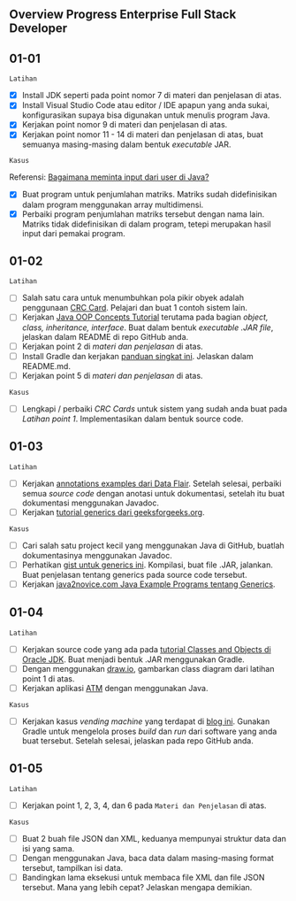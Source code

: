 ## Overview Progress Enterprise Full Stack Developer

## 01-01
```
Latihan
```
- [x] Install JDK seperti pada point nomor 7 di materi dan penjelasan di atas.
- [x]  Install Visual Studio Code atau editor / IDE apapun yang anda sukai, konfigurasikan supaya bisa digunakan untuk menulis program Java.
- [x]  Kerjakan point nomor 9 di materi dan penjelasan di atas.
- [x]  Kerjakan point nomor 11 - 14 di materi dan penjelasan di atas, buat semuanya masing-masing dalam bentuk *executable* JAR.

```
Kasus
```

Referensi: [Bagaimana meminta input dari user di Java?](https://stackoverflow.com/questions/5287538/how-can-i-get-the-user-input-in-java)
- [x]  Buat program untuk penjumlahan matriks. Matriks sudah didefinisikan dalam program menggunakan array multidimensi.
- [x]  Perbaiki program penjumlahan matriks tersebut dengan nama lain. Matriks tidak didefinisikan di
dalam program, tetepi merupakan hasil input dari pemakai program.

## 01-02
```
Latihan
```

- [ ]  Salah satu cara untuk menumbuhkan pola pikir obyek adalah penggunaan [CRC Card](http://agilemodeling.com/artifacts/crcModel.htm). Pelajari dan buat 1 contoh sistem lain.
- [ ] Kerjakan [Java OOP Concepts Tutorial](https://docs.oracle.com/javase/tutorial/java/concepts/index.html) terutama pada bagian *object, class, inheritance, interface*. Buat dalam bentuk *executable .JAR file*, jelaskan dalam README di repo GitHub anda.
- [ ] Kerjakan point 2 di *materi dan penjelasan* di atas.
- [ ] Install Gradle dan kerjakan [panduan singkat ini](https://guides.gradle.org/building-java-applications/). Jelaskan dalam README.md.
- [ ] Kerjakan point 5 di *materi dan penjelasan* di atas.
```
Kasus
```
- [ ] Lengkapi / perbaiki *CRC Cards* untuk sistem yang sudah anda buat pada *Latihan point 1*. Implementasikan dalam bentuk source code.  

## 01-03

```
Latihan
```
- [ ] Kerjakan [annotations examples dari Data Flair](https://data-flair.training/blogs/java-annotations/). Setelah selesai, perbaiki semua *source code* dengan anotasi untuk dokumentasi, setelah itu buat dokumentasi menggunakan Javadoc.
- [ ] Kerjakan [tutorial generics dari geeksforgeeks.org](https://www.geeksforgeeks.org/generics-in-java/).
```
Kasus
```
- [ ] Cari salah satu project kecil yang menggunakan Java di GitHub, buatlah dokumentasinya menggunakan Javadoc.
- [ ] Perhatikan [gist untuk generics ini](https://gist.github.com/sshark/7925397). Kompilasi, buat file .JAR, jalankan. Buat penjelasan tentang generics pada source code tersebut.
- [ ] Kerjakan [java2novice.com Java Example Programs tentang Generics](http://www.java2novice.com/java-generics/). 

## 01-04
```
Latihan
```
- [ ] Kerjakan source code yang ada pada [tutorial Classes and Objects di Oracle JDK](https://docs.oracle.com/javase/tutorial/java/javaOO/index.html). Buat menjadi bentuk .JAR menggunakan Gradle.
- [ ] Dengan menggunakan [draw.io](https://www.draw.io/), gambarkan class diagram dari latihan point 1 di atas.
- [ ] Kerjakan aplikasi [ATM](https://eturo.blogspot.com/2012/01/tutorial-simple-atm-machine-program-in.html) dengan menggunakan Java.
```
Kasus
```
- [ ] Kerjakan kasus *vending machine* yang terdapat di [blog ini](https://javarevisited.blogspot.com/2016/06/design-vending-machine-in-java.html). Gunakan Gradle untuk mengelola proses *build* dan *run* dari software yang anda buat tersebut. Setelah selesai, jelaskan pada repo GitHub anda.

## 01-05
```
Latihan
```
 - [ ] Kerjakan point 1, 2, 3, 4, dan 6 pada `Materi dan Penjelasan` di atas.
```
Kasus
```
- [ ] Buat 2 buah file JSON dan XML, keduanya mempunyai struktur data dan isi yang sama. 
- [ ] Dengan menggunakan Java, baca data dalam masing-masing format tersebut, tampilkan isi data. 
- [ ] Bandingkan lama eksekusi untuk membaca file XML dan file JSON tersebut. Mana yang lebih cepat? Jelaskan mengapa demikian.
